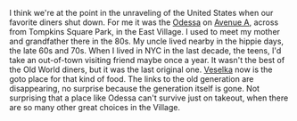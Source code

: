 I think we're at the point in the unraveling of the United States when our favorite diners shut down. For me it was the <a href="https://gothamist.com/food/odessa-restaurant-late-night-east-village-oasis-close">Odessa</a> on <a href="https://www.google.com/maps/@40.7263911,-73.9833187,3a,75y,301.34h,92.34t/data=!3m7!1e1!3m5!1sjZYPzLkIfakUz6jzf8gGnw!2e0!6s%2F%2Fgeo3.ggpht.com%2Fcbk%3Fpanoid%3DjZYPzLkIfakUz6jzf8gGnw%26output%3Dthumbnail%26cb_client%3Dmaps_sv.tactile.gps%26thumb%3D2%26w%3D203%26h%3D100%26yaw%3D36.482285%26pitch%3D0%26thumbfov%3D100!7i16384!8i8192">Avenue A</a>, across from Tompkins Square Park, in the East Village. I used to meet my mother and grandfather there in the 80s. My uncle lived nearby in the hippie days, the late 60s and 70s. When I lived in NYC in the last decade, the teens, I'd take an out-of-town visiting friend maybe once a year. It wasn't the best of the Old World diners, but it was the last original one. <a href="http://scripting.com/stories/2010/08/05/lunchWithNakedjen.html">Veselka</a> now is the goto place for that kind of food. The links to the old generation are disappearing, no surprise because the generation itself is gone. Not surprising that a place like Odessa can't survive just on takeout, when there are so many other great choices in the Village. 
